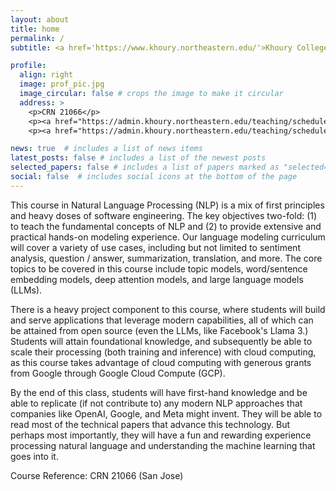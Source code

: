 ```yaml
---
layout: about
title: home
permalink: /
subtitle: <a href='https://www.khoury.northeastern.edu/'>Khoury College of Computer Science</a>. <a href='https://www.google.com/maps/place/Northeastern+University+in+Silicon+Valley'>San Jose, CA</a> - <a href='mailto:k.ni@northeastern.edu'>Karl's E-Mail</a>

profile:
  align: right
  image: prof_pic.jpg
  image_circular: false # crops the image to make it circular
  address: >
    <p>CRN 21066</p>
    <p><a href="https://admin.khoury.northeastern.edu/teaching/schedules/section/250909?semester=Fall+2024&campus=2859">Mon 4:30-7:50pm</a></p>
    <p><a href="https://admin.khoury.northeastern.edu/teaching/schedules/section/250909?semester=Fall+2024&campus=2859">San Jose Room TBD</a></p>

news: true  # includes a list of news items
latest_posts: false # includes a list of the newest posts
selected_papers: false # includes a list of papers marked as "selected={true}"
social: false  # includes social icons at the bottom of the page
---
```

This course in Natural Language Processing (NLP) is a mix of first principles and heavy doses of software engineering. The key objectives two-fold: (1) to teach the fundamental concepts of NLP and (2) to provide extensive and practical hands-on modeling experience. Our language modeling curriculum will cover a variety of use cases, including but not limited to sentiment analysis, question / answer, summarization, translation, and more. The core topics to be covered in this course include topic models, word/sentence embedding models, deep attention models, and large language models (LLMs). 

There is a heavy project component to this course, where students will build and serve applications that leverage modern capabilities, all of which can be attained from open source (even the LLMs, like Facebook's Llama 3.) Students will attain foundational knowledge, and subsequently be able to scale their processing (both training and inference) with cloud computing, as this course takes advantage of cloud computing with generous grants from Google through Google Cloud Compute (GCP). 

By the end of this class, students will have first-hand knowledge and be able to replicate (if not contribute to) any modern NLP approaches that companies like OpenAI, Google, and Meta might invent. They will be able to read most of the technical papers that advance this technology. But perhaps most importantly, they will have a fun and rewarding experience processing natural language and understanding the machine learning that goes into it.


Course Reference: CRN 21066 (San Jose)

